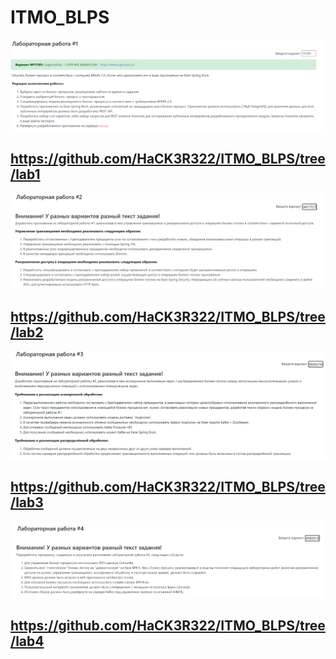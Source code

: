 # ITMO_BLPS

![alt text](https://github.com/HaCK3R322/ITMO_BLPS/blob/master/Lab1Task.png)
## https://github.com/HaCK3R322/ITMO_BLPS/tree/lab1


![alt text](https://github.com/HaCK3R322/ITMO_BLPS/blob/master/Lab2Task.png)
## https://github.com/HaCK3R322/ITMO_BLPS/tree/lab2


![alt text](https://github.com/HaCK3R322/ITMO_BLPS/blob/master/Lab3Task.png)
## https://github.com/HaCK3R322/ITMO_BLPS/tree/lab3


![alt text](https://github.com/HaCK3R322/ITMO_BLPS/blob/master/Lab4Task.png)
## https://github.com/HaCK3R322/ITMO_BLPS/tree/lab4
